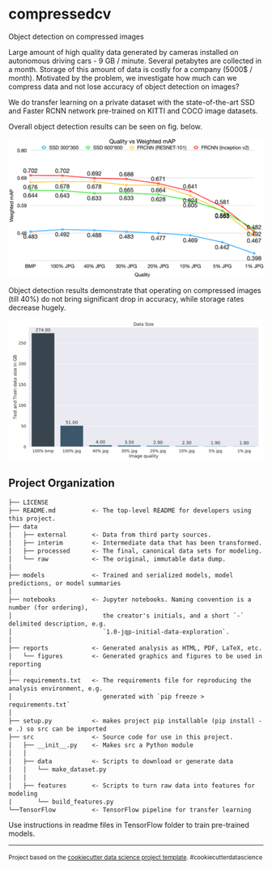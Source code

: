 compressedcv
==============================

Object detection on compressed images

Large amount of high quality data generated by cameras installed on autonomous driving cars - 9 GB / minute. Several petabytes are collected in a month. Storage of this amount of data is costly for a company (5000$ / month). Motivated by the problem, we investigate how much can we compress data and not lose accuracy of object detection on images?
 
We do transfer learning on a private dataset with the state-of-the-art SSD and Faster RCNN network pre-trained on KITTI and COCO image datasets.

Overall object detection results can be seen on fig. below.

![metrics](reports/figures/metrics.png)

Object detection results demonstrate that operating on compressed images (till 40%) do not bring significant drop in accuracy, 
while storage rates decrease hugely.

![data](reports/figures/data.JPG)



Project Organization
------------

    ├── LICENSE
    ├── README.md          <- The top-level README for developers using this project.
    ├── data
    │   ├── external       <- Data from third party sources.
    │   ├── interim        <- Intermediate data that has been transformed.
    │   ├── processed      <- The final, canonical data sets for modeling.
    │   └── raw            <- The original, immutable data dump.
    │
    ├── models             <- Trained and serialized models, model predictions, or model summaries
    │
    ├── notebooks          <- Jupyter notebooks. Naming convention is a number (for ordering),
    │                         the creator's initials, and a short `-` delimited description, e.g.
    │                         `1.0-jqp-initial-data-exploration`.
    │
    ├── reports            <- Generated analysis as HTML, PDF, LaTeX, etc.
    │   └── figures        <- Generated graphics and figures to be used in reporting
    │
    ├── requirements.txt   <- The requirements file for reproducing the analysis environment, e.g.
    │                         generated with `pip freeze > requirements.txt`
    │
    ├── setup.py           <- makes project pip installable (pip install -e .) so src can be imported
    ├── src                <- Source code for use in this project.
    │   ├── __init__.py    <- Makes src a Python module
    │   │
    │   ├── data           <- Scripts to download or generate data
    │   │   └── make_dataset.py
    │   │
    │   ├── features       <- Scripts to turn raw data into features for modeling
    |       └── build_features.py
    └──TensorFlow          <- TensorFlow pipeline for transfer learning

Use instructions in readme files in TensorFlow folder to train pre-trained models. 

--------

<p><small>Project based on the <a target="_blank" href="https://drivendata.github.io/cookiecutter-data-science/">cookiecutter data science project template</a>. #cookiecutterdatascience</small></p>
